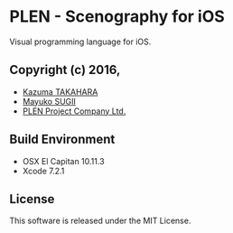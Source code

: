 PLEN - Scenography for iOS
================================================================================
Visual programming language for iOS.

Copyright (c) 2016,
---
- [Kazuma TAKAHARA](https://github.com/kzm4269)
- [Mayuko SUGII](https://www.facebook.com/%E3%83%99%E3%83%AA%E3%83%BC%E3%83%9A%E3%82%A4%E3%83%B3%E3%83%88-MAYU-238870666291955/)
- [PLEN Project Company Ltd.](http://plen.jp/)

Build Environment
---
- OSX El Capitan 10.11.3
- Xcode 7.2.1

License
---
This software is released under the MIT License.
